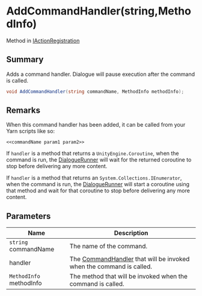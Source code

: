 # AddCommandHandler(string,MethodInfo)

Method in [IActionRegistration](yarn.unity.iactionregistration.md)

## Summary

Adds a command handler. Dialogue will pause execution after the command is called.

```csharp
void AddCommandHandler(string commandName, MethodInfo methodInfo);
```

## Remarks

When this command handler has been added, it can be called from your Yarn scripts like so:

```
<<commandName param1 param2>>
```

If `handler` is a method that returns a `UnityEngine.Coroutine`, when the command is run, the [DialogueRunner](yarn.unity.dialoguerunner.md) will wait for the returned coroutine to stop before delivering any more content.

If `handler` is a method that returns an `System.Collections.IEnumerator`, when the command is run, the [DialogueRunner](yarn.unity.dialoguerunner.md) will start a coroutine using that method and wait for that coroutine to stop before delivering any more content.

## Parameters

| Name                    | Description                                                                                   |
| ----------------------- | --------------------------------------------------------------------------------------------- |
| `string` commandName    | The name of the command.                                                                      |
| handler                 | The [CommandHandler](yarn.commandhandler.md) that will be invoked when the command is called. |
| `MethodInfo` methodInfo | The method that will be invoked when the command is called.                                   |

